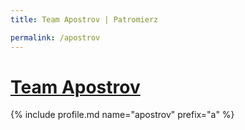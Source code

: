 ```yaml
---
title: Team Apostrov | Patromierz

permalink: /apostrov
---
```


# [Team Apostrov](https://patronite.pl/apostrov)

{% include profile.md name="apostrov" prefix="a" %}
